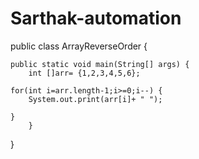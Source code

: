 # Sarthak-automation
public class ArrayReverseOrder {

	public static void main(String[] args) {
		int []arr= {1,2,3,4,5,6};
	
	for(int i=arr.length-1;i>=0;i--) {
		System.out.print(arr[i]+ " ");

	}
		}

}

